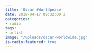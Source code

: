 ```yaml
---
title: 'Oscar #Worldpeace'
date: 2018-04-17 09:32:00 Z
categories:
- radio
tags:
- artist
image: "/uploads/oscar-worldwide.jpg"
is-radio-featured: true
---
```


